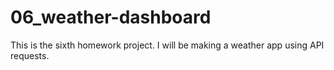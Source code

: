 # 06_weather-dashboard
This is the sixth homework project.  I will be making a weather app using API requests.

